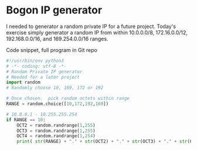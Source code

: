 # Bogon IP generator
I needed to generator a random private IP for a future project.  Today's exercise simply generator a random IP from within 
10.0.0.0/8, 172.16.0.0/12, 192.168.0.0/16, and 169.254.0.0/16 ranges.

Code snippet, full program in Git repo
```python
#!/usr/bin/env python3
# -*- coding: utf-8 -*-
# Random Private IP generator
# Needed for a later project
import random
# Randomly choose 10, 169, 172 or 192

# Once chosen.  pick random octets within range
RANGE = random.choice([10,172,192,169])

# 10.0.0.1 - 10.255.255.254
if RANGE == 10:
    OCT2 = random.randrange(1,255)
    OCT3 = random.randrange(1,255)
    OCT4 = random.randrange(1,254)
    print( str(RANGE) + "." + str(OCT2) + "." + str(OCT3) + "." + str(OCT4) )
```
